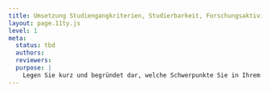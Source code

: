 ```yaml
---
title: Umsetzung Studiengangkriterien, Studierbarkeit, Forschungsaktivitäten in Masterstudiengängen
layout: page.11ty.js
level: 1
meta:
  status: tbd
  authors: 
  reviewers: 
  purpose: |
    Legen Sie kurz und begründet dar, welche Schwerpunkte Sie in Ihrem Studiengang hinsichtlich der Studiengangkriterien Digitalisierung, Internationalisierung, Interdisziplinarität und Transfer setzen. Gibt es weitere Kriterien, die zur Profilierung des Studiengangs beitragen? Studierbarkeit wird im Rahmen der gesetzlichen Akkreditierungsregeln eng mit der Mindestgröße von Modulen im Umfang von 5 ECTS verknüpft. Falls in Ihrem Studiengang die Mindestgröße unterschritten wird, begründen Sie dies bitte für die entsprechenden Module. Im Falle der Akkreditierung von Master-Studiengängen ist darüber hinaus darzulegen, wie die Fakultät den geforderten Beteiligungsumfang forschungsaktiver Professor:innen (ggf. zukünftig über ein entsprechendes Forschungskonzept) sicherstellen wird.
---
```


